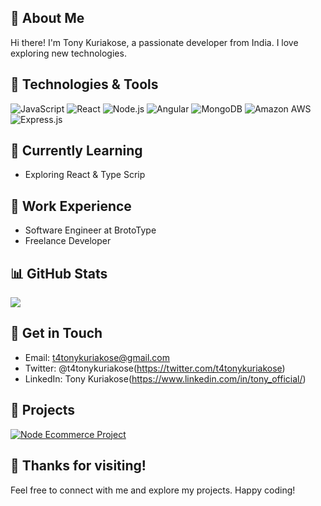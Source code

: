 

## 🚀 About Me

Hi there! I'm Tony Kuriakose, a passionate developer from India. I love exploring new technologies.

## 🔧 Technologies & Tools

![JavaScript](https://img.shields.io/badge/-JavaScript-F7DF1E?style=flat-square&logo=javascript&logoColor=black)
![React](https://img.shields.io/badge/-React-61DAFB?style=flat-square&logo=react&logoColor=white)
![Node.js](https://img.shields.io/badge/-Node.js-339933?style=flat-square&logo=node.js&logoColor=white)
![Angular](https://img.shields.io/badge/Angular-DD0031?style=flat-square&logo=angular&logoColor=white)
![MongoDB](https://img.shields.io/badge/MongoDB-47A248?style=flat-square&logo=mongodb&logoColor=white)
![Amazon AWS](https://img.shields.io/badge/AWS-232F3E?style=flat-square&logo=amazon-aws&logoColor=white)
![Express.js](https://img.shields.io/badge/Express.js-000000?style=flat-square&logo=express&logoColor=white)

<!-- Add more technologies and tools -->

## 🌱 Currently Learning

- Exploring React & Type Scrip

## 💼 Work Experience

- Software Engineer at BrotoType
- Freelance Developer

## 📊 GitHub Stats

![](https://github-readme-stats.vercel.app/api?username=tonykuriakose&show_icons=true&count_private=true&hide=prs&theme=radical)

## 📝 Get in Touch

- Email: t4tonykuriakose@gmail.com
- Twitter: @t4tonykuriakose(https://twitter.com/t4tonykuriakose)
- LinkedIn: Tony Kuriakose(https://www.linkedin.com/in/tony_official/)

## 🚧 Projects

[![Node Ecommerce Project](https://img.shields.io/badge/Project%201-Description-blueviolet)](https://github.com/tonykuriakose/TrendSetter.git)

## 🎉 Thanks for visiting!

Feel free to connect with me and explore my projects. Happy coding!

